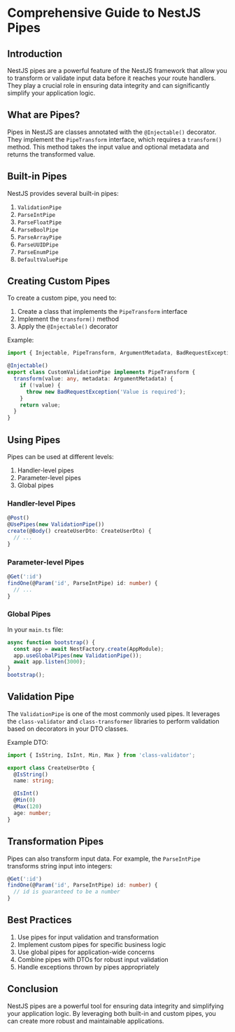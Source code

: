 # Comprehensive Guide to NestJS Pipes

## Introduction

NestJS pipes are a powerful feature of the NestJS framework that allow you to transform or validate input data before it reaches your route handlers. They play a crucial role in ensuring data integrity and can significantly simplify your application logic.

## What are Pipes?

Pipes in NestJS are classes annotated with the `@Injectable()` decorator. They implement the `PipeTransform` interface, which requires a `transform()` method. This method takes the input value and optional metadata and returns the transformed value.

## Built-in Pipes

NestJS provides several built-in pipes:

1. `ValidationPipe`
2. `ParseIntPipe`
3. `ParseFloatPipe`
4. `ParseBoolPipe`
5. `ParseArrayPipe`
6. `ParseUUIDPipe`
7. `ParseEnumPipe`
8. `DefaultValuePipe`

## Creating Custom Pipes

To create a custom pipe, you need to:

1. Create a class that implements the `PipeTransform` interface
2. Implement the `transform()` method
3. Apply the `@Injectable()` decorator

Example:

```typescript
import { Injectable, PipeTransform, ArgumentMetadata, BadRequestException } from '@nestjs/common';

@Injectable()
export class CustomValidationPipe implements PipeTransform {
  transform(value: any, metadata: ArgumentMetadata) {
    if (!value) {
      throw new BadRequestException('Value is required');
    }
    return value;
  }
}
```

## Using Pipes

Pipes can be used at different levels:

1. Handler-level pipes
2. Parameter-level pipes
3. Global pipes

### Handler-level Pipes

```typescript
@Post()
@UsePipes(new ValidationPipe())
create(@Body() createUserDto: CreateUserDto) {
  // ...
}
```

### Parameter-level Pipes

```typescript
@Get(':id')
findOne(@Param('id', ParseIntPipe) id: number) {
  // ...
}
```

### Global Pipes

In your `main.ts` file:

```typescript
async function bootstrap() {
  const app = await NestFactory.create(AppModule);
  app.useGlobalPipes(new ValidationPipe());
  await app.listen(3000);
}
bootstrap();
```

## Validation Pipe

The `ValidationPipe` is one of the most commonly used pipes. It leverages the `class-validator` and `class-transformer` libraries to perform validation based on decorators in your DTO classes.

Example DTO:

```typescript
import { IsString, IsInt, Min, Max } from 'class-validator';

export class CreateUserDto {
  @IsString()
  name: string;

  @IsInt()
  @Min(0)
  @Max(120)
  age: number;
}
```

## Transformation Pipes

Pipes can also transform input data. For example, the `ParseIntPipe` transforms string input into integers:

```typescript
@Get(':id')
findOne(@Param('id', ParseIntPipe) id: number) {
  // id is guaranteed to be a number
}
```

## Best Practices

1. Use pipes for input validation and transformation
2. Implement custom pipes for specific business logic
3. Use global pipes for application-wide concerns
4. Combine pipes with DTOs for robust input validation
5. Handle exceptions thrown by pipes appropriately

## Conclusion

NestJS pipes are a powerful tool for ensuring data integrity and simplifying your application logic. By leveraging both built-in and custom pipes, you can create more robust and maintainable applications.

